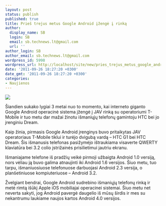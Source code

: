```yaml
---
layout: post
status: publish
published: true
title: Prieš trejus metus Google Android įžengė į rinką
author:
  display_name: SB
  login: SB
  email: sb.technews.lt@gmail.com
  url: ''
author_login: SB
author_email: sb.technews.lt@gmail.com
wordpress_id: 5998
wordpress_url: http://localhost/site/new/pries_trejus_metus_google_android_izenge_i_rinka/
date: '2011-09-26 18:27:20 +0300'
date_gmt: '2011-09-26 18:27:20 +0300'
categories:
- Naujienos
---
```

<div class="imgright"><img src="http://technews.lt/upload/HTC-Dream-Review.jpg"  /></div>
<p>Šiandien sukako lygiai 3 metai nuo to momento, kai interneto giganto Google Android operacinė sistema įžengė į JAV rinką su operatoriumi T-Mobile ir tuo metu dar mažai žinotu išmaniųjų telefonų gamintoju HTC bei jo įrenginiu Dream.</p>
<p>Kaip žinia, pirmasis Google Android įrenginys buvo pritaikytas JAV operatoriaus T-Mobile tiklui ir turėjo dvigubą vardą – HTC G1 bei HTC Dream. Šis išmanusis telefonas pasižymėjo ištraukiama visaverte QWERTY klaviatūra bei 3.2 colio įstrižainės prisilietimui jautriu ekranu.</p>
<p>Išmaniajame telefone iš pradžių veikė pirmoji užbaigta Android 1.0 versiją, nors vėliau ją buvo galima atnaujinti iki Android 1.6 versijos. Šiuo metu, tuo tarpu, išmaniuosiuose telefonuose darbuojasi Android 2.3 versija, o planšetiniuose kompiuteriuose – Android 3.2.</p>
<p>Žvelgiant bendrai, Google Android sudrebino išmaniųjų telefonų rinką ir metė rimtą išūkį Apple iOS mobiliajai operacinei sistemai. Šiuo metu net neverta sakyti, jog Android pavergė daugelio iš mūsų širdis ir mes su nekantrumu laukiame naujos kartos Android 4.0 versijos.</p>
